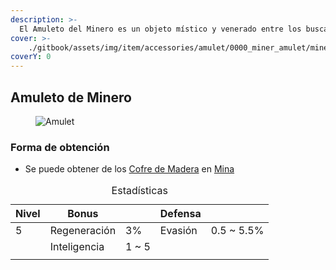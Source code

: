 ```yaml
---
description: >-
  El Amuleto del Minero es un objeto místico y venerado entre los buscadores de minerales y aquellos que trabajan en las profundidades de la tierra. Este amuleto está imbuido de la esencia de la tierra misma y se dice que lleva consigo la bendición de los ancestros mineros
cover: >-
    ./gitbook/assets/img/item/accessories/amulet/0000_miner_amulet/miner_amulet.png
coverY: 0
---
```

## Amuleto de Minero
<figure>
    <img src="miner_amulet.png" alt="Amulet">
</figure>

### Forma de obtención
* Se puede obtener de los [Cofre de Madera](.gitbook/assets/category/extra/loot/chest/wood_chest/wood_chest.md) en [Mina](.gitbook/assets/category/location/mine/mine.md)

<table>
    <caption>Estadísticas</caption>
    <thead>
        <tr>
            <th>Nivel</th>
            <th>Bonus</th>
            <th></th>
            <th>Defensa</th>
            <th></th>
        </tr>
    </thead>
    <tbody>
        <tr>
            <td>5</td>
            <td>Regeneración</td>
            <td>3%</td>
            <td>Evasión</td>
            <td>0.5 ~ 5.5%</td>
        </tr>
        <tr>
            <td></td>
            <td>Inteligencia</td>
            <td>1 ~ 5</td>
            <td></td>
            <td></td>
        </tr>
        <tr>
            <td></td>
            <td></td>
            <td></td>
            <td></td>
            <td></td>
        </tr>
    </tbody>
</table>